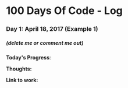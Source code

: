 # 100 Days Of Code - Log

### Day 1: April 18, 2017 (Example 1)
##### (delete me or comment me out)

**Today's Progress**: 

**Thoughts:** 

**Link to work:** 


